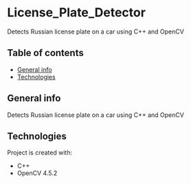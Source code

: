# License_Plate_Detector
Detects Russian license plate on a car using C++ and OpenCV

## Table of contents
* [General info](#general-info)
* [Technologies](#technologies)

## General info
Detects Russian license plate on a car using C++ and OpenCV
	
## Technologies
Project is created with:
* C++
* OpenCV 4.5.2
